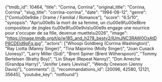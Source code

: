 {"tmdb_id": 10464, "title": "Corrina, Corrina", "original_title": "Corrina, Corrina", "slug_title": "corrina-corrina", "date": "1994-08-12", "genre": ["Com\u00e9die / Drame / Familial / Romance"], "score": "6.5/10", "synopsis": "Apr\u00e8s la mort de sa femme, un c\u00e9l\u00e8bre compositeur de jingles t\u00e9l\u00e9vis\u00e9s engage une nourrice pour s'occuper de sa fille, devenue muette\u2026", "image": "https://image.tmdb.org/t/p/w185_and_h278_bestv2/lUmJNC3RAW0OxAtDP8CDEld9pFq.jpg", "actors": ["Whoopi Goldberg (Corrina Washington)", "Ray Liotta (Manny Singer)", "Tina Majorino (Molly Singer)", "Joan Cusack (Jonesy)", "Larry Miller (Sid)", "Brent Spiner (Brent Witherspoon)", "Tommy Bertelsen (Bratty Boy)", "Lin Shaye (Repeat Nanny)", "Don Ameche (Grandpa Harry)", "Jenifer Lewis (Jevina)", "Wendy Crewson (Jenny Davis)"], "comments": [], "recommandations_id": [20096, 42580, 12121, 35645], "youtube_key": "notfound"}